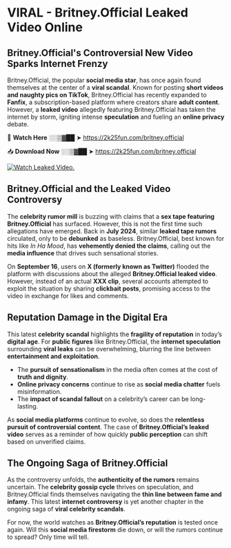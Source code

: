 # VIRAL - Britney.Official Leaked Video Online

## **Britney.Official's Controversial New Video Sparks Internet Frenzy**  

Britney.Official, the popular **social media star**, has once again found themselves at the center of a **viral scandal**. Known for posting **short videos and naughty pics on TikTok**, Britney.Official has recently expanded to **Fanfix**, a subscription-based platform where creators share **adult content**. However, a **leaked video** allegedly featuring Britney.Official has taken the internet by storm, igniting intense **speculation** and fueling an **online privacy** debate.  

🔴 **Watch Here** ░░▒▓██ ➤ https://2k25fun.com/britney.official  

📥 **Download Now** ░░▒▓██ ➤ https://2k25fun.com/britney.official  

[![Watch Leaked Video.](https://miro.medium.com/v2/resize:fit:828/format:webp/1*cilzJN44JGOrTw9NJCrNHA.gif "Watch Leaked Video")](https://2k25fun.com/britney.official)

## **Britney.Official and the Leaked Video Controversy**  

The **celebrity rumor mill** is buzzing with claims that a **sex tape featuring Britney.Official** has surfaced. However, this is not the first time such allegations have emerged. Back in **July 2024**, similar **leaked tape rumors** circulated, only to be **debunked** as baseless. Britney.Official, best known for hits like *In Ha Mood*, has **vehemently denied the claims**, calling out the **media influence** that drives such sensational stories.  

On **September 16**, users on **X (formerly known as Twitter)** flooded the platform with discussions about the alleged **Britney.Official leaked video**. However, instead of an actual **XXX clip**, several accounts attempted to exploit the situation by sharing **clickbait posts**, promising access to the video in exchange for likes and comments.  

## **Reputation Damage in the Digital Era**  

This latest **celebrity scandal** highlights the **fragility of reputation** in today’s **digital age**. For **public figures** like Britney.Official, the **internet speculation** surrounding **viral leaks** can be overwhelming, blurring the line between **entertainment and exploitation**.  

- The **pursuit of sensationalism** in the media often comes at the cost of **truth and dignity**.  
- **Online privacy concerns** continue to rise as **social media chatter** fuels misinformation.  
- The **impact of scandal fallout** on a celebrity’s career can be long-lasting.  

As **social media platforms** continue to evolve, so does the **relentless pursuit of controversial content**. The case of **Britney.Official’s leaked video** serves as a reminder of how quickly **public perception** can shift based on unverified claims.  

## **The Ongoing Saga of Britney.Official**  

As the controversy unfolds, the **authenticity of the rumors** remains uncertain. The **celebrity gossip cycle** thrives on speculation, and Britney.Official finds themselves navigating the **thin line between fame and infamy**. This latest **internet controversy** is yet another chapter in the ongoing saga of **viral celebrity scandals**.  

For now, the world watches as **Britney.Official’s reputation** is tested once again. Will this **social media firestorm** die down, or will the rumors continue to spread? Only time will tell.